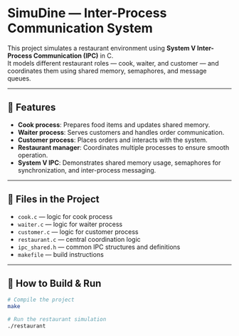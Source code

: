 # SimuDine — Inter-Process Communication System

This project simulates a restaurant environment using **System V Inter-Process Communication (IPC)** in C.  
It models different restaurant roles — cook, waiter, and customer — and coordinates them using shared memory, semaphores, and message queues.

---

## 🔹 Features
- **Cook process**: Prepares food items and updates shared memory.
- **Waiter process**: Serves customers and handles order communication.
- **Customer process**: Places orders and interacts with the system.
- **Restaurant manager**: Coordinates multiple processes to ensure smooth operation.
- **System V IPC**: Demonstrates shared memory usage, semaphores for synchronization, and inter-process messaging.

---

## 🔹 Files in the Project
- `cook.c` — logic for cook process  
- `waiter.c` — logic for waiter process  
- `customer.c` — logic for customer process  
- `restaurant.c` — central coordination logic  
- `ipc_shared.h` — common IPC structures and definitions  
- `makefile` — build instructions  

---

## 🔹 How to Build & Run
```bash
# Compile the project
make

# Run the restaurant simulation
./restaurant
 
